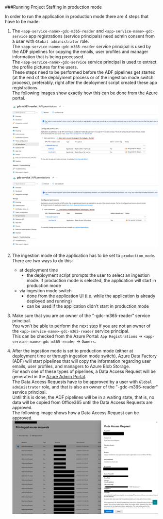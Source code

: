###Running Project Staffing in production mode

In order to run the application in production mode there are 4 steps that have to be made:
1. The `<app-service-name>-gdc-m365-reader` and `<app-service-name>-gdc-service` app registrations (service principals) need admin consent from a user with `Global administrator` role.  
   The `<app-service-name>-gdc-m365-reader` service principal is used by the ADF pipelines for copying the emails, user profiles and manager information that is being processed.  
   The `<app-service-name>-gdc-service` service principal is used to extract the profile pictures for the users.  
   These steps need to be performed before the ADF pipelines get started (at the end of the deployment process or of the ingestion mode switch process), 
   preferably, right after the deployment script created these app registrations.  
   The following images show exactly how this can be done from the Azure portal.

    ![Image](imgs/gdc-m365-reader-permissions.png)
    ![Image](imgs/gdc-service-permissions.png)

2. The ingestion mode of the application has to be set to `production_mode`. There are two ways to do this:
    - at deployment time
        - the deployment script prompts the user to select an ingestion mode. If production mode is selected, the application will start in production mode
    - via ingestion mode switch
        - done from the application UI (i.e. while the application is already deployed and running)
        - can be used if the application didn't start in production mode

3. Make sure that you are an owner of the "<app-service-name>-gdc-m365-reader" service principal.  
   You won't be able to perform the next step if you are not an owner of the `<app-service-name>-gdc-m365-reader` service principal.  
   This can be checked from the Azure Portal: `App Registrations` -> `<app-service-name>-gdc-m365-reader` -> `Owners`.

4. After the ingestion mode is set to production mode (either at deployment time or through ingestion mode switch), Azure Data Factory (ADF)
   will start pipelines that will copy the information regarding user emails, user profiles, and managers to Azure Blob Storage.  
   For each one of these types of pipelines, a Data Access Request will be generated in the [Azure Admin Portal](https://portal.office.com/adminportal/home?#/Settings/PrivilegedAccess).  
   The Data Access Requests have to be approved by a user with `Global administrator` role, and that is also an owner of the "<app-service-name>-gdc-m365-reader" service principal.  
   Until this is done, the ADF pipelines will be in a waiting state, that is, no data will be copied from Office365 until the Data Access Requests are approved.  
   The following image shows how a Data Access Request can be approved.
    ![Image](imgs/data-access-request-example.png)

